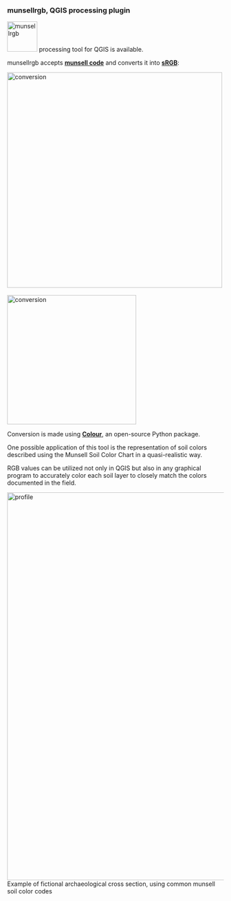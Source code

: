 ### munsellrgb, QGIS processing plugin



<img src="https://github.com/matjash/munsellrgb/assets/32578708/854f4f2c-6ecd-423e-89f6-3220cb04c871" alt="munsellrgb" width="70"> processing tool for QGIS is available.

munsellrgb accepts [**munsell code**](https://en.wikipedia.org/wiki/Munsell_color_system) and converts it into [**sRGB**](https://en.wikipedia.org/wiki/SRGB):

<img src="https://github.com/matjash/munsellrgb/assets/32578708/3ee2f5a9-8af2-4bc3-8ab9-8017a24b75b0" alt="conversion" width="500">
<br /> 
<br />
<img src="https://github.com/matjash/munsellrgb/assets/32578708/9cbadfc9-a6b8-4e98-87a9-25c93ab197aa" alt="conversion" width="300">

Conversion is made using [**Colour**](https://colour.readthedocs.io/en/develop/index.html#), an open-source Python package.


One possible application of this tool is the representation of soil colors described using the Munsell Soil Color Chart in a quasi-realistic  way. 

RGB values can be utilized not only in QGIS but also in any graphical program to accurately color each soil layer to closely match the colors documented in the field.

<img src="https://github.com/matjash/munsellrgb/assets/32578708/650138bd-273f-4876-b47c-478e58153528" alt="profile" width="900"><br />
Example of fictional archaeological cross section, using common munsell soil color codes
 


